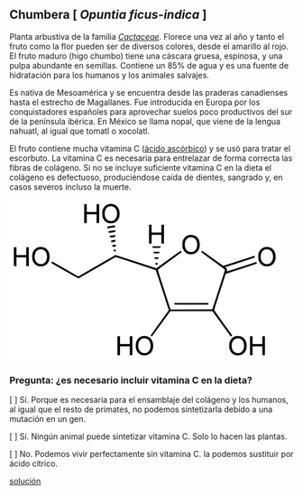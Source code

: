 
## Chumbera [ *Opuntia ficus-indica* ]

Planta arbustiva de la familia [*Cactaceae*](http://www.floraiberica.es/PHP/familias_lista_.php?familia=Cactaceae). 
Florece una vez al año y tanto el fruto como la flor pueden ser de diversos colores, desde el amarillo al rojo. El fruto maduro (higo chumbo) tiene una cáscara gruesa, espinosa, y una pulpa abundante en semillas. Contiene un 85% de agua y es una fuente de hidratación para los humanos y los animales salvajes.

Es nativa de Mesoamérica y se encuentra desde las praderas canadienses hasta el estrecho de Magallanes. Fue introducida en Europa por los conquistadores españoles para aprovechar suelos poco productivos del sur de la península ibérica. En México se llama nopal, que viene de la lengua nahuatl, al igual que tomatl o xocolatl.

El fruto contiene mucha vitamina C ([ácido ascórbico](https://es.wikipedia.org/wiki/%C3%81cido_asc%C3%B3rbico)) 
y se usó para tratar el escorbuto. La vitamina C es necesaria para entrelazar de forma correcta las fibras de colágeno. Si no se incluye suficiente vitamina C en la dieta el colágeno es defectuoso, produciéndose caída de dientes, sangrado y, en casos severos incluso la muerte.

![](./pics/acido_ascorbico.png)


### Pregunta: ¿es necesario incluir vitamina C en la dieta?

 [ ] Sí. Porque es necesaria para el ensamblaje del colágeno y los humanos, al igual que el resto de primates, no podemos sintetizarla debido a una mutación en un gen.

 [ ] Sí. Ningún animal puede sintetizar vitamina C. Solo lo hacen las plantas.

 [ ] No. Podemos vivir perfectamente sin vitamina C. la podemos sustituir por ácido cítrico.


[solución](./Opuntia_ficus-indica_solucion.md)
